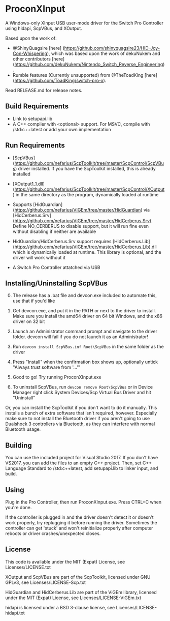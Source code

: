 ProconXInput
============

A Windows-only XInput USB user-mode driver for the Switch Pro Controller using
hidapi, ScpVBus, and XOutput.

Based upon the work of:

- @ShinyQuagsire [here]
(https://github.com/shinyquagsire23/HID-Joy-Con-Whispering), which was based
upon the work of dekuNukem and other contributors [here]
(https://github.com/dekuNukem/Nintendo_Switch_Reverse_Engineering). 
- Rumble features (Currently unsupported) from @TheToadKing [here]
(https://github.com/ToadKing/switch-pro-x).

Read RELEASE.md for release notes.


Build Requirements
------------------

- Link to setupapi.lib
- A C++ compiler with &lt;optional&gt; support. For MSVC, compile with
/std:c++latest or add your own implementation


Run Requirements
----------------

- [ScpVBus]
(https://github.com/nefarius/ScpToolkit/tree/master/ScpControl/ScpVBus) driver
installed. If you have the ScpToolkit installed, this is already installed

- [XOutput1_1.dll]
(https://github.com/nefarius/ScpToolkit/tree/master/ScpControl/XOutput) in the
same directory as the program, dynamically loaded at runtime

- Supports [HidGuardian]
(https://github.com/nefarius/ViGEm/tree/master/HidGuardian) via
[HidCerberus.Srv]
(https://github.com/nefarius/ViGEm/tree/master/HidCerberus.Srv). Define
NO_CERBERUS to disable support, but it will run fine even without disabling if
neither are available

- HidGuardian/HidCerberus.Srv support requires [HidCerberus.Lib]
(https://github.com/nefarius/ViGEm/tree/master/HidCerberus.Lib).dll which is
dynamically loaded at runtime. This library is optional, and the driver will
work without it

- A Switch Pro Controller attatched via USB


Installing/Uninstalling ScpVBus
-------------------------------

0. The release has a .bat file and devcon.exe included to automate this, use
that if you'd like

1. Get devcon.exe, and put it in the PATH or next to the driver to install.
Make sure you install the amd64 driver on 64 bit Windows, and the x86 driver
on 32 bit

2. Launch an Administrator command prompt and navigate to the driver folder.
devcon will fail if you do not launch it as an Administrator!

3. Run `devcon install ScpVBus.inf Root\ScpVBus` in the same folder as the
driver

4. Press "Install" when the confirmation box shows up, optionally untick
"Always trust software from '...'"

5. Good to go! Try running ProconXInput.exe

6. To uninstall ScpVBus, run `devcon remove Root\ScpVBus` or in Device
Manager right click System Devices/Scp Virtual Bus Driver and hit "Uninstall"

Or, you can install the ScpToolkit if you don't want to do it manually. This
installs a bunch of extra software that isn't required, however. Especially
make sure to not install the Bluetooth driver if you aren't going to use
Dualshock 3 controllers via Bluetooth, as they can interfere with normal
Bluetooth usage.


Building
--------

You can use the included project for Visual Studio 2017. If you don't have
VS2017, you can add the files to an empty C++ project. Then, set C++
Language Standard to /std:c++latest, add setupapi.lib to linker input, and
build.


Using
-----

Plug in the Pro Controller, then run ProconXInput.exe. Press CTRL+C when
you're done.

If the controller is plugged in and the driver doesn't detect it or doesn't
work properly, try replugging it before running the driver. Sometimes the
controller can get 'stuck' and won't reinitialize properly after computer
reboots or driver crashes/unexpected closes.


License
-------

This code is available under the MIT (Expat) License, see Licenses/LICENSE.txt

XOutput and ScpVBus are part of the ScpToolkit, licensed under GNU GPLv3, see
Licenses/LICENSE-Scp.txt

HidGuardian and HidCerberus.Lib are part of the ViGEm library, licensed under
the MIT (Expat) License, see Licenses/LICENSE-ViGEm.txt

hidapi is licensed under a BSD 3-clause license,
see Licenses/LICENSE-hidapi.txt

